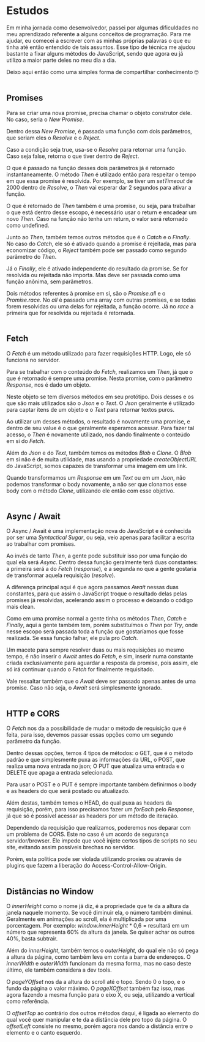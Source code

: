 # Estudos
Em minha jornada como desenvolvedor, passei por algumas dificuldades no meu aprendizado referente a alguns conceitos de programação. Para me ajudar, eu comecei a escrever com as minhas próprias palavras o que eu tinha até então entendido de tais assuntos. Esse tipo de técnica me ajudou bastante a fixar alguns métodos do JavaScript, sendo que agora eu já utilizo a maior parte deles no meu dia a dia.

Deixo aqui então como uma simples forma de compartilhar conhecimento 🤓
<br>
<br>

## Promises

Para se criar uma nova promise, precisa chamar o objeto construtor dele. No caso, seria o _New Promise_.

Dentro dessa _New Promise_, é passada uma função com dois parâmetros, que seriam eles o _Resolve_ e o _Reject_.

Caso a condição seja true, usa-se o _Resolve_ para retornar uma função.  Caso seja false, retorna o que tiver dentro de _Reject_.

O que é passado na função desses dois parâmetros já é retornado instantaneamente.  O método _Then_ é utilizado então para respeitar o tempo em que essa promise é resolvida. Por exemplo, se tiver um _setTimeout_  de 2000 dentro de _Resolve_, o _Then_ vai esperar dar 2 segundos para ativar a função.

O que é retornado de _Then_ também é uma promise, ou seja, para trabalhar o que está dentro desse escopo, é necessário usar o return e encadear um novo _Then_. Caso na função não tenha um return, o valor será retornado como undefined.

Junto ao _Then_, também temos outros métodos que é o _Catch_ e o _Finally_. No caso do _Catch_, ele só é ativado quando a promise é rejeitada, mas para economizar código, o _Reject_ também pode ser passado como segundo parâmetro do _Then_.

Já o _Finally_, ele é ativado independente do resultado da promise. Se for resolvida ou rejeitada não importa. Mas deve ser passada como uma função anônima, sem parâmetros.

Dois métodos referentes à promise em si, são o _Promise.all_ e o _Promise.race_. No _all_ é passado uma array com outras promises, e se todas forem resolvidas ou uma delas for rejeitada, a função ocorre. Já no _race_ a primeira que for resolvida ou rejeitada é retornada.
<br>
<br>

## Fetch

O _Fetch_ é um método utilizado para fazer requisições HTTP. Logo, ele só funciona no servidor.

Para  se trabalhar com o conteúdo do _Fetch_, realizamos um _Then_, já que o que é retornado é sempre uma promise. Nesta promise, com o parâmetro _Response_, nos é dado um objeto.

Neste objeto se tem diversos métodos em seu protótipo. Dois desses e os que são mais utilizados são o _Json_ e o _Text_. O _Json_ geralmente é utilizado para captar itens de um objeto e o _Text_ para retornar textos puros.

Ao utilizar um desses métodos, o resultado é novamente uma promise, e dentro de seu value é o que geralmente esperamos acessar. Para fazer tal acesso, o _Then_ é novamente utilizado, nos dando finalmente o conteúdo em si do _Fetch_.

Além do _Json_ e do _Text_, também temos os métodos _Blob_ e _Clone_. O _Blob_ em si não é de muita utilidade, mas usando a propriedade _createObjectURL_ do JavaScript, somos capazes de transformar uma imagem em um link. 

Quando transformamos um _Response_ em um _Text_ ou em um _Json_, não podemos transformar o body novamente, a não ser que clonamos esse body com o método _Clone_, utilizando ele então com esse objetivo.
<br>
<br>

## Async / Await

O Async / Await é uma implementação nova do JavaScript e é conhecida por ser uma _Syntactical Sugar_, ou seja, veio apenas para facilitar a escrita ao trabalhar com promises.

Ao invés de tanto _Then_, a gente pode substituir isso por uma função do qual ela será _Async_. Dentro dessa função geralmente terá duas constantes: a primeira será a do _Fetch_ (_response_), e a segunda no que a gente gostaria de transformar aquela requisição (_resolve_).

A diferença principal aqui é que agora passamos _Await_ nessas duas constantes, para que assim o JavaScript troque o resultado delas pelas promises já resolvidas, acelerando assim o processo e deixando o código mais clean.

Como em uma promise normal a gente tinha os métodos _Then_, _Catch_ e _Finally_, aqui a gente também tem, porém substituímos o _Then_ por _Try_, onde nesse escopo será passada toda a função que gostaríamos que fosse realizada. Se essa função falhar, ele pula pro _Catch_.

Um macete para sempre resolver duas ou mais requisições ao mesmo tempo, é não inserir o _Await_ antes do _Fetch_, e sim,  inserir numa constante criada exclusivamente para aguardar a resposta da promise, pois assim, ele só irá continuar quando o _Fetch_ for finalmente requisitado. 

Vale ressaltar também que o _Await_ deve ser passado apenas antes de uma promise. Caso não seja, o _Await_ será simplesmente ignorado.
<br>
<br>

## HTTP e CORS

O _Fetch_ nos da a possibilidade de mudar o método de requisição que é feita, para isso, devemos passar essas opções como um segundo parâmetro da função.

Dentro dessas opções, temos 4 tipos de métodos: o GET, que é o método padrão e que simplesmente puxa as informações da URL, o POST, que realiza uma nova entrada no json; O PUT que atualiza uma entrada e o DELETE que apaga a entrada selecionada.

Para usar o POST e o PUT é sempre importante também definirmos o body e as headers do que será postado ou atualizado.

Além destas, também temos o HEAD, do qual puxa as headers da requisição, porém, para isso precisamos fazer um _forEach_ pelo _Response_, já que só é possível acessar as headers por um método de iteração.

Dependendo da requisição que realizamos, poderemos nos deparar com um problema de CORS. Este no caso é um acordo de segurança servidor/browser. Ele impede que você injete certos tipos de scripts no seu site, evitando assim possíveis brechas no servidor.

Porém, esta política pode ser violada utilizando proxies ou através de plugins que fazem a liberação do Access-Control-Allow-Origin.
<br>
<br>

## Distâncias no Window

O _innerHeight_ como o nome já diz, é a propriedade que te da a altura da janela naquele momento. Se você diminuir ela, o número também diminui. Geralmente em animações ao scroll, ela é multiplicada por uma porcentagem. Por exemplo: _window.innerHeight_ * 0,6 = resultará em um número que representa 60% da altura da janela. Se quiser achar os outros 40%, basta subtrair.

Além do _innerHeight_, também temos o _outerHeight_, do qual ele não só pega a altura da página, como também leva em conta a barra de endereços. O _innerWidth_ e _outerWidth_ funcionam da mesma forma, mas no caso deste último, ele também considera a dev tools.

O _pageYOffset_ nos da a altura do scroll até o topo. Sendo 0 o topo, e o fundo da página o valor máximo. O _pageXOffset_ também faz isso, mas agora fazendo a mesma função para o eixo X, ou seja, utilizando a vertical como referência. 

O _offsetTop_ ao contrário dos outros métodos daqui, é ligada ao elemento do qual você quer manipular e te da a distância dele pro topo da página. O _offsetLeft_ consiste no mesmo, porém agora nos dando a distância entre o elemento e o canto esquerdo.




